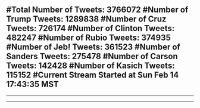 #Total Number of Tweets: 3766072 
#Number of Trump Tweets: 1289838
#Number of Cruz Tweets: 726174
#Number of Clinton Tweets: 482247
#Number of Rubio Tweets: 374935
#Number of Jeb! Tweets: 361523
#Number of Sanders Tweets: 275478
#Number of Carson Tweets: 142428
#Number of Kasich Tweets: 115152
#Current Stream Started at Sun Feb 14 17:43:35 MST
---
---
---
